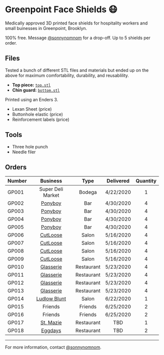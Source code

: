 # Greenpoint Face Shields 😷

Medically approved 3D printed face shields for hospitality workers and small buinesses in Greenpoint, Brooklyn.

100% free. Message [@sonnynomnom](https://www.twitter.com/sonnynomnom) for a drop-off. Up to 5 shields per order.

## Files

Tested a bunch of different STL files and materials but ended up on the above for maximum comfortability, durability, and reusablility.

- **Top piece:** [`top.stl`](https://github.com/sonnynomnom/diy-face-shields/blob/master/top.stl)
- **Chin guard:** [`bottom.stl`](https://github.com/sonnynomnom/diy-face-shields/blob/master/bottom.stl)

Printed using an Enders 3.

- Lexan Sheet (price)
- Buttonhole elastic (price)
- Reinforcement labels (price)

## Tools

- Three hole punch
- Needle filer

## Orders

| Number | Business | Type | Delivered | Quantity | 
| --- | :---: | :---: | :---: | :---: |
| GP001 | Super Deli Market | Bodega | 4/22/2020 | 1 | 
| GP002 | [Ponyboy](https://www.instagram.com/ponyboyny) | Bar | 4/30/2020 | 4 | 
| GP003 | [Ponyboy](https://www.instagram.com/ponyboyny) | Bar | 4/30/2020 | 4 | 
| GP004 | [Ponyboy](https://www.instagram.com/ponyboyny)| Bar | 4/30/2020 | 4 |
| GP005 | [Ponyboy](https://www.instagram.com/ponyboyny) | Bar | 4/30/2020 | 4 | 
| GP006 | [CutLoose](https://www.instagram.com/cutloosebk) | Salon | 5/16/2020 | 4 | 
| GP007 | [CutLoose](https://www.instagram.com/cutloosebk) | Salon | 5/16/2020 | 4 |
| GP008 | [CutLoose](https://www.instagram.com/cutloosebk) | Salon | 5/16/2020 | 4 | 
| GP009 | [CutLoose](https://www.instagram.com/cutloosebk) | Salon | 5/16/2020 | 4 | 
| GP010 | [Glasserie](https://www.instagram.com/glasserienyc) | Restaurant | 5/23/2020 | 4 | 
| GP011 | [Glasserie](https://www.instagram.com/glasserienyc) | Restaurant | 5/23/2020 | 4 | 
| GP012 | [Glasserie](https://www.instagram.com/glasserienyc) | Restaurant | 5/23/2020 | 4 |
| GP013 | [Glasserie](https://www.instagram.com/glasserienyc) | Restaurant | 5/23/2020 | 4 |
| GP014 | [Ludlow Blunt](https://www.instagram.com/ludlowblunt) | Salon | 6/22/2020 | 1 |
| GP015 | Friends | Friends | 6/25/2020 | 2 |
| GP016 | Friends | Friends | 6/25/2020 | 2 |
| GP017 | [St. Mazie](https://www.instagram.com/stmazie) | Restaurant | TBD | 1 |
| GP018 | [Eggdays](https://www.instagram.com/eggdaysny) | Restaurant | TBD | 2 |

--- 

For more information, contact [@sonnynomnom](https://www.twitter.com/sonnynomnom).
